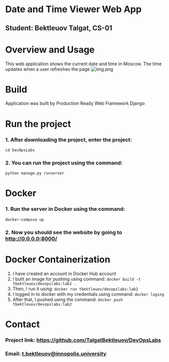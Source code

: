 # Date and Time Viewer Web App 
## Student: Bektleuov Talgat, CS-01
# Overview and Usage
This web application shows the current date and time in Moscow. The time updates when a user refreshes the page
![img.png](img.png)
# Build
Application was built by Production Ready Web Framework Django

# Run the project
### 1. After downloading the project, enter the project:

`cd DevOpsLabs`
### 2. You can run the project using the command:

`python manage.py runserver`

# Docker
### 1. Run the server in Docker using the command:

`docker-compose up`

### 2. Now you should see the website by going to http://0.0.0.0:8000/

# Docker Containerization

1. I have created an account in Docker Hub account 
2. I built an image for pushing using command: `docker build -t tbektleuov/devopslabs:lab2 .`
3. Then, I run it using: `docker run tbektleuov/devopslabs:lab2`
4. I logged in to docker with my credentials using command: `docker loging`
5. After that, I pushed using the command: `docker push tbektleuov/devopslabs:lab2`

# Contact

### Project link: https://github.com/TalgatBektleuov/DevOpsLabs
### Email: t.bektleuov@innopolis.university


